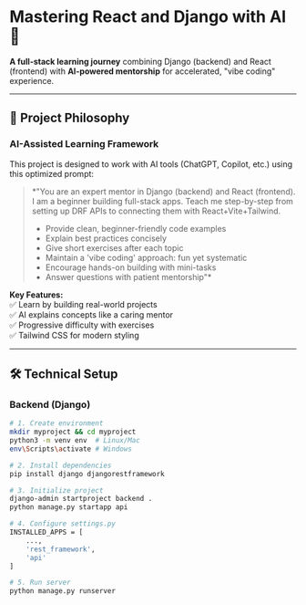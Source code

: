 # Mastering React and Django with AI 🚀

**A full-stack learning journey** combining Django (backend) and React (frontend) with **AI-powered mentorship** for accelerated, "vibe coding" experience.

---

## 🌟 Project Philosophy

### **AI-Assisted Learning Framework**
This project is designed to work with AI tools (ChatGPT, Copilot, etc.) using this optimized prompt:

> *"You are an expert mentor in Django (backend) and React (frontend). I am a beginner building full-stack apps. Teach me step-by-step from setting up DRF APIs to connecting them with React+Vite+Tailwind.  
> - Provide clean, beginner-friendly code examples  
> - Explain best practices concisely  
> - Give short exercises after each topic  
> - Maintain a 'vibe coding' approach: fun yet systematic  
> - Encourage hands-on building with mini-tasks  
> - Answer questions with patient mentorship"*

**Key Features:**  
✅ Learn by building real-world projects  
✅ AI explains concepts like a caring mentor  
✅ Progressive difficulty with exercises  
✅ Tailwind CSS for modern styling  

---

## 🛠️ Technical Setup

### **Backend (Django)**
```bash
# 1. Create environment
mkdir myproject && cd myproject
python3 -m venv env  # Linux/Mac
env\Scripts\activate # Windows

# 2. Install dependencies
pip install django djangorestframework

# 3. Initialize project
django-admin startproject backend .
python manage.py startapp api

# 4. Configure settings.py
INSTALLED_APPS = [
    ...,
    'rest_framework',
    'api'
]

# 5. Run server
python manage.py runserver


